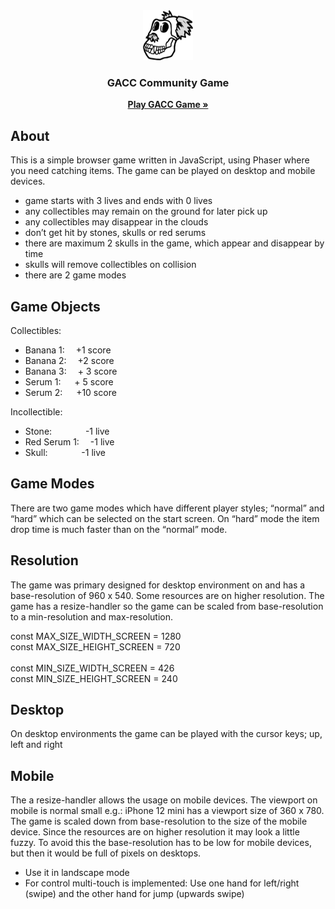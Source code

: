 <div align="center">
  
  <img src="assets/images/skull.png" alt="skull" width="80" height="80">
  
  <h3 align="center">GACC Community Game</h3>
  
  <p align="center">
    <a href="https://b0x182.github.io/GACCgame/"><strong>Play GACC Game »</strong></a>
  </p>
  
</div>


## About 

This is a simple browser game written in JavaScript, using Phaser where you need catching items.
The game can be played on desktop and mobile devices. 

* game starts with 3 lives and ends with 0 lives
* any collectibles may remain on the ground for later pick up
* any collectibles may disappear in the clouds
* don’t get hit by stones, skulls or red serums
* there are maximum 2 skulls in the game, which appear and disappear by time
* skulls will remove collectibles on collision
* there are 2 game modes


## Game Objects

Collectibles: 
* Banana 1:&emsp;	        +1 score
* Banana 2:&emsp;  	      +2 score
* Banana 3:&emsp; 	      + 3 score
* Serum 1:&nbsp;&emsp;		+ 5 score
* Serum 2:&nbsp;&emsp; 		+10 score

Incollectible:
* Stone:&emsp;&nbsp;&nbsp;&emsp;&emsp;	-1 live
* Red Serum 1:&emsp;            -1 live
* Skull:&emsp;&nbsp;&nbsp;&emsp;&emsp; -1 live

## Game Modes

There are two game modes which have different player styles; “normal” and “hard” which can be selected on the start screen. On “hard” mode the item drop time is much faster than on the “normal” mode.


## Resolution

The game was primary designed for desktop environment on and has a base-resolution of 960 x 540. Some resources are on higher resolution. The game has a resize-handler so the game can be scaled from base-resolution to a min-resolution and max-resolution. 

const MAX_SIZE_WIDTH_SCREEN = 1280<br>
const MAX_SIZE_HEIGHT_SCREEN = 720<br>
<br>
const MIN_SIZE_WIDTH_SCREEN = 426<br>
const MIN_SIZE_HEIGHT_SCREEN = 240<br>


## Desktop

On desktop environments the game can be played with the cursor keys; up, left and right


## Mobile 

The a resize-handler allows the usage on mobile devices. The viewport on mobile is normal small e.g.: iPhone 12 mini has a viewport size of 360 x 780. The game is scaled down from base-resolution to the size of the mobile device. Since the resources are on higher resolution it may look a little fuzzy. 
To avoid this the base-resolution has to be low for mobile devices, but then it would be full of pixels on desktops. 
 
* Use it in landscape mode
* For control multi-touch is implemented: Use one hand for left/right (swipe) and the other hand for jump (upwards swipe)

